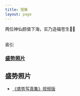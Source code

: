 ```yaml
---
title: 图集
layout: page
---
```


<div class="text-hidden">两位神仙颜值下海，实乃造福苍生🙏🏻</div>

<br />

索引

### [盛势照片](#盛势照片-1)


<div class="line"></div>

## 盛势照片
* [《盛势写真集》视频版](https://www.bilibili.com/video/BV1ZW411e7QG/)
